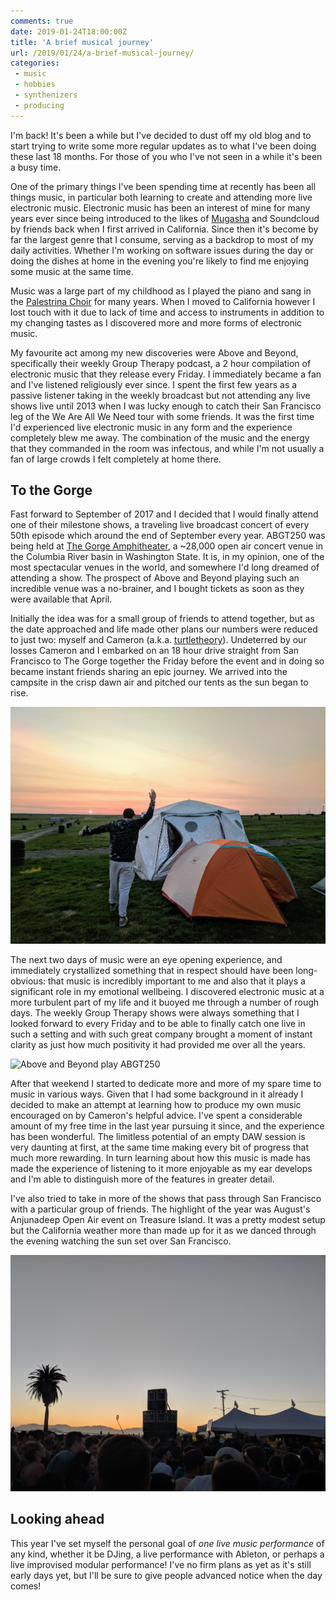 ```yaml
---
comments: true
date: 2019-01-24T18:00:00Z 
title: 'A brief musical journey'
url: /2019/01/24/a-brief-musical-journey/
categories:
 - music
 - hobbies
 - synthenizers
 - producing
---
```


I'm back! It's been a while but I've decided to dust off my old blog and to
start trying to write some more regular updates as to what I've been doing these
last 18 months. For those of you who I've not seen in a while it's been a busy
time.

One of the primary things I've been spending time at recently has been all
things music, in particular both learning to create and attending more live
electronic music. Electronic music has been an interest of mine for many years
ever since being introduced to the likes of
[Mugasha](https://mashable.com/2009/09/02/mugasha/#nwE_5r4Mgaqc) and Soundcloud
by friends back when I first arrived in California. Since then it's become by
far the largest genre that I consume, serving as a backdrop to most of my daily
activities. Whether I'm working on software issues during the day or doing the
dishes at home in the evening you're likely to find me enjoying some music at the
same time.

Music was a large part of my childhood as I played the piano and
sang in the [Palestrina Choir](https://en.wikipedia.org/wiki/St_Mary%27s_Pro-Cathedral#Music_of_the_Pro-Cathedral)
for many years. When I moved to California however I lost touch with it due to
lack of time and access to instruments in addition to my changing tastes as I
discovered more and more forms of electronic music.

My favourite act among my new discoveries were Above and Beyond, specifically
their weekly Group Therapy podcast, a 2 hour compilation of electronic music
that they release every Friday. I immediately became a fan and I've listened
religiously ever since. I spent the first few years as a passive listener taking
in the weekly broadcast but not attending any live shows live until 2013 when I
was lucky enough to catch their San Francisco leg of the We Are All We Need tour
with some friends. It was the first time I'd experienced live electronic music
in any form and the experience completely blew me away. The combination of the
music and the energy that they commanded in the room was infectous, and while
I'm not usually a fan of large crowds I felt completely at home there.

## To the Gorge

Fast forward to September of 2017 and I decided that I would finally attend one
of their milestone shows, a traveling live broadcast concert of every 50th
episode which around the end of September every year. ABGT250 was being held at
[The Gorge Amphitheater](https://en.wikipedia.org/wiki/The_Gorge_Amphitheatre),
a ~28,000 open air concert venue in the Columbia River basin in Washington
State. It is, in my opinion, one of the most spectacular venues in the world,
and somewhere I'd long dreamed of attending a show. The prospect of Above and
Beyond playing such an incredible venue was a no-brainer, and I bought tickets
as soon as they were available that April.

Initially the idea was for a small group of friends to attend together, but as
the date approached and life made other plans our numbers were reduced to just
two: myself and Cameron (a.k.a.
[turtletheory](https://soundcloud.com/turtletheory)). Undeterred by our
losses Cameron and I embarked on an 18 hour drive straight from San Francisco to
The Gorge together the Friday before the event and in doing so became instant
friends sharing an epic journey. We arrived into the campsite in the crisp dawn
air and pitched our tents as the sun began to rise. 

![Pitching our tents as the sun rose on ABGT250](/images/abgt250-tent-sunrise.jpg)

The next two days of music were an eye opening experience, and
immediately crystallized something that in respect should have been
long-obvious: that music is incredibly important to me and also that it plays a
significant role in my emotional wellbeing. I discovered electronic music at
a more turbulent part of my life and it buoyed me through a number of rough
days. The weekly Group Therapy shows were always something that I looked forward
to every Friday and to be able to finally catch one live in such a setting and with such
great company brought a moment of instant clarity as just how much positivity it
had provided me over all the years. 

![Above and Beyond play ABGT250](/images/abgt250-confetti.jpg)

After that weekend I started to dedicate more and more of my spare time to music
in various ways. Given that I had some background in it already I decided to
make an attempt at learning how to produce my own music encouraged on by
Cameron's helpful advice. I've spent a considerable amount of my free time in
the last year pursuing it since, and the experience has been wonderful. The
limitless potential of an empty DAW session is very daunting at first, at the
same time making every bit of progress that much more rewarding. In turn
learning about how this music is made has made the experience of listening to it
more enjoyable as my ear develops and I'm able to distinguish more of the
features in greater detail.

I've also tried to take in more of the shows that pass through San Francisco
with a particular group of friends. The highlight of the year was August's
Anjunadeep Open Air event on Treasure Island. It was a pretty modest setup but
the California weather more than made up for it as we danced through the evening
watching the sun set over San Francisco. 

![Anjunadeep Open Air San Francisco - August 2018](/images/anjunadeep-open-air-sf.jpg)


## Looking ahead

This year I've set myself the personal goal of *one live music performance* of
any kind, whether it be DJing, a live performance with Ableton, or perhaps a
live improvised modular performance! I've no firm plans as yet as it's still
early days yet, but I'll be sure to give people advanced notice when the day
comes!
